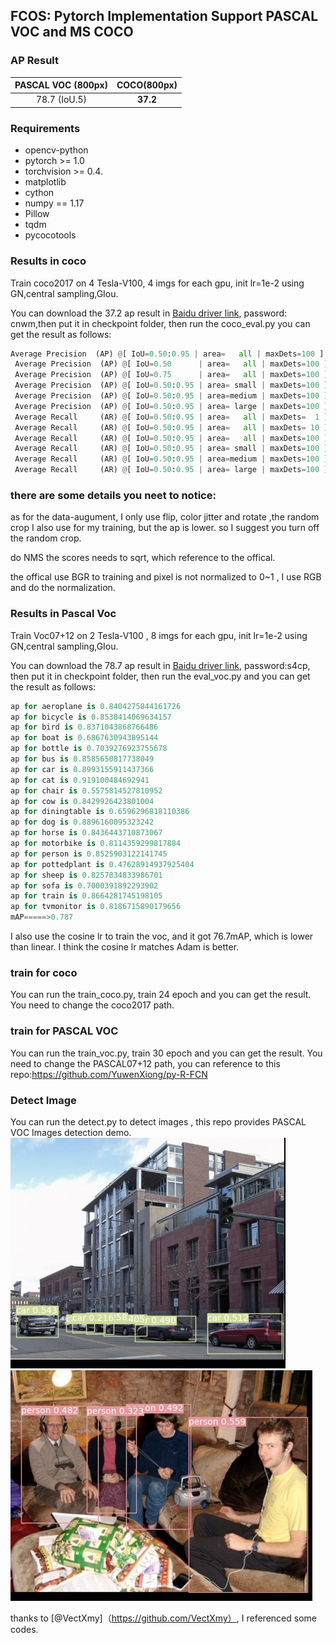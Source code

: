 ## FCOS: Pytorch Implementation Support PASCAL VOC and MS COCO

###  AP Result
| PASCAL VOC (800px) | COCO(800px) |
| :-----------: | :-----------------: |
|     78.7 (IoU.5)      |      **37.2**       |

### Requirements  
* opencv-python  
* pytorch >= 1.0  
* torchvision >= 0.4. 
* matplotlib
* cython
* numpy == 1.17
* Pillow
* tqdm
* pycocotools

### Results in coco 
Train coco2017 on 4 Tesla-V100, 4 imgs for each gpu, init lr=1e-2  using GN,central sampling,GIou.


You can download the 37.2 ap result in [Baidu driver link](https://pan.baidu.com/s/1tv0F_nmwiJ47C3zJ5v_C0g), password: cnwm,then put it in checkpoint folder, then run the coco_eval.py
you can get the result as follows:
```python
Average Precision  (AP) @[ IoU=0.50:0.95 | area=   all | maxDets=100 ] = 0.372
 Average Precision  (AP) @[ IoU=0.50      | area=   all | maxDets=100 ] = 0.559
 Average Precision  (AP) @[ IoU=0.75      | area=   all | maxDets=100 ] = 0.399
 Average Precision  (AP) @[ IoU=0.50:0.95 | area= small | maxDets=100 ] = 0.207
 Average Precision  (AP) @[ IoU=0.50:0.95 | area=medium | maxDets=100 ] = 0.410
 Average Precision  (AP) @[ IoU=0.50:0.95 | area= large | maxDets=100 ] = 0.495
 Average Recall     (AR) @[ IoU=0.50:0.95 | area=   all | maxDets=  1 ] = 0.311
 Average Recall     (AR) @[ IoU=0.50:0.95 | area=   all | maxDets= 10 ] = 0.503
 Average Recall     (AR) @[ IoU=0.50:0.95 | area=   all | maxDets=100 ] = 0.553
 Average Recall     (AR) @[ IoU=0.50:0.95 | area= small | maxDets=100 ] = 0.358
 Average Recall     (AR) @[ IoU=0.50:0.95 | area=medium | maxDets=100 ] = 0.597
 Average Recall     (AR) @[ IoU=0.50:0.95 | area= large | maxDets=100 ] = 0.687
```
### there are some details you neet to notice:
as for the data-augument, I only use flip, color jitter and rotate ,the random crop I also use for my training, but the ap is lower.
so I suggest you turn off the random crop.

do NMS the scores needs to sqrt, which reference to the offical.

the offical use BGR to training and pixel is not normalized to 0~1 , I use RGB and do the normalization.

### Results in Pascal Voc
Train Voc07+12 on 2 Tesla-V100 , 8 imgs for each gpu, init lr=1e-2  using GN,central sampling,GIou.  

You can download the 78.7 ap result in [Baidu driver link](https://pan.baidu.com/s/1aB0irfcJQM5WTlmiKFOfEA), password:s4cp, then put it in checkpoint folder, then run the eval_voc.py and
you can get the result as follows:
```python
ap for aeroplane is 0.8404275844161726
ap for bicycle is 0.8538414069634157
ap for bird is 0.8371043868766486
ap for boat is 0.6867630943895144
ap for bottle is 0.7039276923755678
ap for bus is 0.8585650817738049
ap for car is 0.8993155911437366
ap for cat is 0.919100484692941
ap for chair is 0.5575814527810952
ap for cow is 0.8429926423801004
ap for diningtable is 0.6596296818110386
ap for dog is 0.8896160095323242
ap for horse is 0.8436443710873067
ap for motorbike is 0.8114359299817884
ap for person is 0.8525903122141745
ap for pottedplant is 0.47628914937925404
ap for sheep is 0.8257834833986701
ap for sofa is 0.7000391892293902
ap for train is 0.8664281745198105
ap for tvmonitor is 0.8186715890179656
mAP=====>0.787
```
I also use the cosine lr to train the voc, and it got 76.7mAP, which is lower than linear. I think the cosine lr matches Adam is better.
### train for coco
You can run the train_coco.py, train 24 epoch and you can get the result. You need to change the coco2017 path.
### train for PASCAL VOC
You can run the train_voc.py, train 30 epoch and you can get the result. You need to change the PASCAL07+12 path, you can reference to this repo:https://github.com/YuwenXiong/py-R-FCN

### Detect Image   
You can run the detect.py to detect images , this repo provides PASCAL VOC Images detection demo.
![test1](assets/000004.jpg)  
![test1](assets/000352.jpg)  

thanks to [@VectXmy]（https://github.com/VectXmy）, I referenced some codes.
